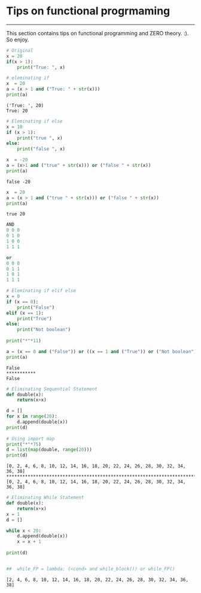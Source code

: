 
# Tips on functional progrmaming
-----

This section contains tips on functional programming and ZERO theory. :). So enjoy. 


```python
# Original 
x = 20
if(x > 1):
    print("True: ", x)

# eleminating if
x  = 20
a = (x > 1 and ("True: " + str(x)))
print(a)
```

    ('True: ', 20)
    True: 20



```python
# Eleminating if else
x = 10
if (x > 1):
    print("true ", x)
else:
    print("false ", x)
```


```python
x  = -20
a = (x>1 and ("true" + str(x))) or ("false " + str(x))
print(a)
```

    false -20



```python
x  = 20
a = (x > 1 and ("true " + str(x))) or ("false " + str(x))
print(a)
```

    true 20



```python
AND
0 0 0 
0 1 0
1 0 0
1 1 1 

or
0 0 0 
0 1 1 
1 0 1
1 1 1
```


```python
# Eleminating if elif else
x = 0
if (x == 0):
    print("False")
elif (x == 1):
    print("True")
else:
    print("Not boolean")
    
print("*"*11)

a = (x == 0 and ("False")) or ((x == 1 and ("True")) or ("Not boolean")) 
print(a)
```

    False
    ***********
    False



```python
# Eliminating Sequential Statement
def double(x):
    return(x+x)

d = []
for x in range(20):
    d.append(double(x))
print(d)
    
# Using import map
print("*"*75)
d = list(map(double, range(20)))
print(d)
```

    [0, 2, 4, 6, 8, 10, 12, 14, 16, 18, 20, 22, 24, 26, 28, 30, 32, 34, 36, 38]
    ***************************************************************************
    [0, 2, 4, 6, 8, 10, 12, 14, 16, 18, 20, 22, 24, 26, 28, 30, 32, 34, 36, 38]



```python
# Eliminating While Statement
def double(x):
    return(x+x)
x = 1
d = []

while x < 20:
    d.append(double(x))
    x = x + 1
    
print(d)


##  while_FP = lambda: (<cond> and while_block()) or while_FP()
```

    [2, 4, 6, 8, 10, 12, 14, 16, 18, 20, 22, 24, 26, 28, 30, 32, 34, 36, 38]

